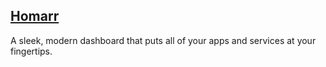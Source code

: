 ## [Homarr](https://homarr.dev)

A sleek, modern dashboard that puts all of your apps and services at your fingertips.
